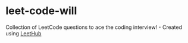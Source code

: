 # leet-code-will
Collection of LeetCode questions to ace the coding interview! - Created using [LeetHub](https://github.com/QasimWani/LeetHub)
